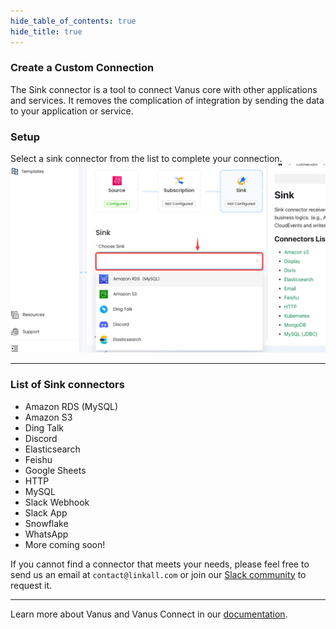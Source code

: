 ```yaml
--- 
hide_table_of_contents: true
hide_title: true
---
```


### Create a Custom Connection

The Sink connector is a tool to connect Vanus core with other applications and services. It removes the complication of integration by sending the data to your application or service.

### Setup

Select a sink connector from the list to complete your connection.
![img_1.png](images/img_1.png)

---

### List of Sink connectors

- Amazon RDS (MySQL)
- Amazon S3
- Ding Talk
- Discord
- Elasticsearch
- Feishu
- Google Sheets
- HTTP
- MySQL
- Slack Webhook
- Slack App
- Snowflake
- WhatsApp
- More coming soon!

If you cannot find a connector that meets your needs, please feel free to send us an email at `contact@linkall.com` or join our [Slack community](https://join.slack.com/t/vanusworkspace/shared_invite/zt-1irlglugm-CHWGHKd2Nzs7yYhzEMnMlg) to request it.

---

Learn more about Vanus and Vanus Connect in our [documentation](https://docs.vanus.ai).
